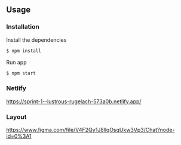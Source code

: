 ## Usage


### Installation

Install the dependencies

```sh
$ npm install
```
Run app

```sh
$ npm start
```

### Netlify

https://sprint-1--lustrous-rugelach-573a0b.netlify.app/

### Layout

https://www.figma.com/file/V4F2Qy1J8llqOsqUkw3Vp3/Chat?node-id=0%3A1
